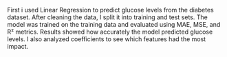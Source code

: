First i used Linear Regression to predict glucose levels from the diabetes dataset. 
After cleaning the data, I split it into training and test sets.
The model was trained on the training data and evaluated using MAE, MSE, and R² metrics.
Results showed how accurately the model predicted glucose levels.
I also analyzed coefficients to see which features had the most impact.
